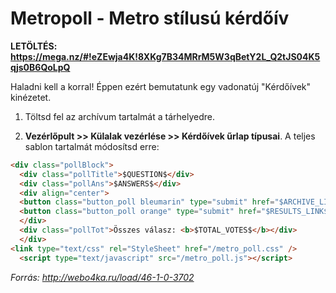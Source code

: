 # Metropoll - Metro stílusú kérdőív

**LETÖLTÉS: https://mega.nz/#!eZEwja4K!8XKg7B34MRrM5W3qBetY2L_Q2tJS04K5qjs0B6QoLpQ**

Haladni kell a korral! Éppen ezért bemutatunk egy vadonatúj "Kérdőívek" kinézetet.

1. Töltsd fel az archívum tartalmát a tárhelyedre.

2. **Vezérlőpult >> Külalak vezérlése >> Kérdőívek űrlap típusai**. A teljes sablon tartalmát módosítsd erre: 

```html
<div class="pollBlock">  
  <div class="pollTitle">$QUESTION$</div>  
  <div class="pollAns">$ANSWERS$</div>  
  <div align="center">  
  <button class="button_poll bleumarin" type="submit" href="$ARCHIVE_LINK$"><span>Szavazások archívuma</span></button>  
  <button class="button_poll orange" type="submit" href="$RESULTS_LINK$"><span>Eredmények</span></button>  
  </div>  
  <div class="pollTot">Összes válasz: <b>$TOTAL_VOTES$</b></div>  
  </div>  
<link type="text/css" rel="StyleSheet" href="/metro_poll.css" />  
  <script type="text/javascript" src="/metro_poll.js"></script>
```

*Forrás: http://webo4ka.ru/load/46-1-0-3702*
